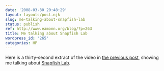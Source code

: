 ```yaml
---
date: '2008-03-30 20:48:29'
layout: layouts/post.njk
slug: me-talking-about-snapfish-lab
status: publish
ref: http://www.eamonn.org/blog/?p=263
title: Me talking about Snapfish Lab
wordpress_id: '265'
categories: HP
---
```


Here is a thirty-second extract of the video in [the previous post](http://www.eamonn.org/blog/?p=263), showing me talking about [Snapfish Lab](http://www.snapfishlab.com).



